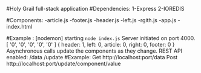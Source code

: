 #Holy Grail full-stack application 
#Dependencies:
1-Express
2-IOREDIS

#Components:
-article.js
-footer.js
-header.js
-left.js
-rgith.js
-app.js
-index.html

#Example :
[nodemon] starting `node index.js`
Server initiated on port 4000.
[ '0', '0', '0', '0', '0' ]
{ header: 1, left: 0, article: 0, right: 0, footer: 0 }
Asynchronous calls update the components as they change. 
REST API enabled:
/data
/update
#Example:
Get
http://localhost:port/data
Post
http://localhost:port/update/component/value

